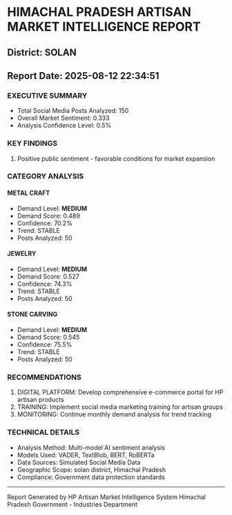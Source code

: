 # HIMACHAL PRADESH ARTISAN MARKET INTELLIGENCE REPORT
## District: SOLAN
## Report Date: 2025-08-12 22:34:51

### EXECUTIVE SUMMARY
- Total Social Media Posts Analyzed: 150
- Overall Market Sentiment: 0.333
- Analysis Confidence Level: 0.5%

### KEY FINDINGS
1. Positive public sentiment - favorable conditions for market expansion

### CATEGORY ANALYSIS

#### METAL CRAFT
- Demand Level: **MEDIUM**
- Demand Score: 0.489
- Confidence: 70.2%
- Trend: STABLE
- Posts Analyzed: 50

#### JEWELRY
- Demand Level: **MEDIUM**
- Demand Score: 0.527
- Confidence: 74.3%
- Trend: STABLE
- Posts Analyzed: 50

#### STONE CARVING
- Demand Level: **MEDIUM**
- Demand Score: 0.545
- Confidence: 75.5%
- Trend: STABLE
- Posts Analyzed: 50

### RECOMMENDATIONS
1. DIGITAL PLATFORM: Develop comprehensive e-commerce portal for HP artisan products
2. TRAINING: Implement social media marketing training for artisan groups
3. MONITORING: Continue monthly demand analysis for trend tracking

### TECHNICAL DETAILS
- Analysis Method: Multi-model AI sentiment analysis
- Models Used: VADER, TextBlob, BERT, RoBERTa
- Data Sources: Simulated Social Media Data
- Geographic Scope: solan district, Himachal Pradesh
- Compliance: Government data protection standards

---
Report Generated by HP Artisan Market Intelligence System
Himachal Pradesh Government - Industries Department
